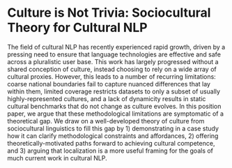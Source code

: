 # Culture is Not Trivia: Sociocultural Theory for Cultural NLP

The field of cultural NLP has recently experienced rapid growth, driven by a pressing need to ensure that language technologies are effective and safe across a pluralistic user base. This work has largely progressed without a shared conception of culture, instead choosing to rely on a wide array of cultural proxies. However, this leads to a number of recurring limitations: coarse national boundaries fail to capture nuanced differences that lay within them, limited coverage restricts datasets to only a subset of usually highly-represented cultures, and a lack of dynamicity results in static cultural benchmarks that do not change as culture evolves. In this position paper, we argue that these methodological limitations are symptomatic of a theoretical gap. We draw on a well-developed theory of culture from sociocultural linguistics to fill this gap by 1) demonstrating in a case study how it can clarify methodological constraints and affordances, 2) offering theoretically-motivated paths forward to achieving cultural competence, and 3) arguing that localization is a more useful framing for the goals of much current work in cultural NLP.
